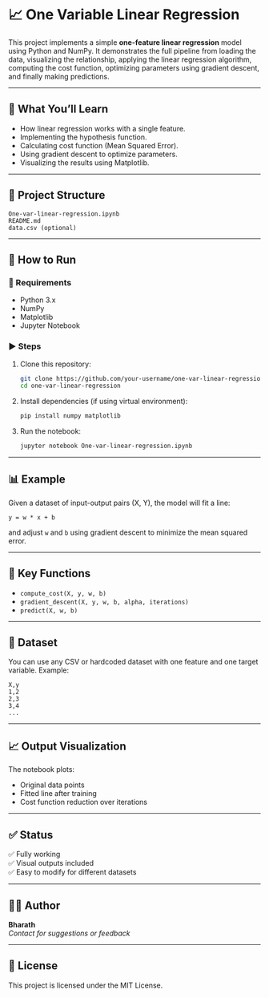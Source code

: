 
# 📈 One Variable Linear Regression

This project implements a simple **one-feature linear regression** model using Python and NumPy. It demonstrates the full pipeline from loading the data, visualizing the relationship, applying the linear regression algorithm, computing the cost function, optimizing parameters using gradient descent, and finally making predictions.

---

## 🧠 What You’ll Learn

- How linear regression works with a single feature.
- Implementing the hypothesis function.
- Calculating cost function (Mean Squared Error).
- Using gradient descent to optimize parameters.
- Visualizing the results using Matplotlib.

---

## 📂 Project Structure

```
One-var-linear-regression.ipynb
README.md
data.csv (optional)
```

---

## 🧪 How to Run

### 🔧 Requirements

- Python 3.x
- NumPy
- Matplotlib
- Jupyter Notebook

### ▶️ Steps

1. Clone this repository:
   ```bash
   git clone https://github.com/your-username/one-var-linear-regression.git
   cd one-var-linear-regression
   ```

2. Install dependencies (if using virtual environment):
   ```bash
   pip install numpy matplotlib
   ```

3. Run the notebook:
   ```bash
   jupyter notebook One-var-linear-regression.ipynb
   ```

---

## 📊 Example

Given a dataset of input-output pairs (X, Y), the model will fit a line:

```
y = w * x + b
```

and adjust `w` and `b` using gradient descent to minimize the mean squared error.

---

## 📌 Key Functions

- `compute_cost(X, y, w, b)`
- `gradient_descent(X, y, w, b, alpha, iterations)`
- `predict(X, w, b)`

---

## 📎 Dataset

You can use any CSV or hardcoded dataset with one feature and one target variable. Example:

```csv
X,y
1,2
2,3
3,4
...
```

---

## 📈 Output Visualization

The notebook plots:
- Original data points
- Fitted line after training
- Cost function reduction over iterations

---

## ✅ Status

✅ Fully working  
✅ Visual outputs included  
✅ Easy to modify for different datasets

---

## 🧑‍💻 Author

**Bharath**  
_Contact for suggestions or feedback_

---

## 📄 License

This project is licensed under the MIT License.
